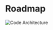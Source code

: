 # Roadmap

![Code Architecture](https://github.com/nickkeesG/market_game/images/market_game_skeleton.png)
